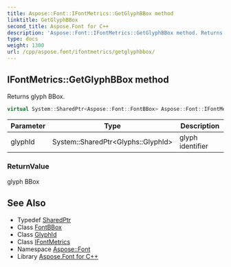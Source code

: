 ```yaml
---
title: Aspose::Font::IFontMetrics::GetGlyphBBox method
linktitle: GetGlyphBBox
second_title: Aspose.Font for C++
description: 'Aspose::Font::IFontMetrics::GetGlyphBBox method. Returns glyph BBox in C++.'
type: docs
weight: 1300
url: /cpp/aspose.font/ifontmetrics/getglyphbbox/
---
```

## IFontMetrics::GetGlyphBBox method


Returns glyph BBox.

```cpp
virtual System::SharedPtr<Aspose::Font::FontBBox> Aspose::Font::IFontMetrics::GetGlyphBBox(System::SharedPtr<Glyphs::GlyphId> glyphId)=0
```


| Parameter | Type | Description |
| --- | --- | --- |
| glyphId | System::SharedPtr\<Glyphs::GlyphId\> | glyph identifier |

### ReturnValue

glyph BBox

## See Also

* Typedef [SharedPtr](../../../system/sharedptr/)
* Class [FontBBox](../../fontbbox/)
* Class [GlyphId](../../../aspose.font.glyphs/glyphid/)
* Class [IFontMetrics](../)
* Namespace [Aspose::Font](../../)
* Library [Aspose.Font for C++](../../../)
